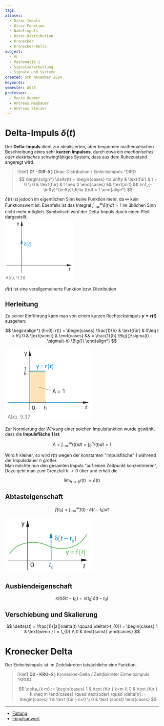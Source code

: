 ```yaml
---
tags: 
aliases:
  - Dirac-Impuls
  - Dirac-Funktion
  - Nadelimpuls
  - Dirac-Distribution
  - Kronecker
  - Kronecker-Delta
subject:
  - VL
  - Mathematik 1
  - Signalverarbeitung
  - Signale und Systeme
created: 6th November 2024
keywords: 
semester: WS23
professor:
  - Mario Huemer
  - Andreas Neubauer
  - Andreas Stelzer
---
```


# Delta-Impuls $\delta(t)$

Der **Delta-Impuls** dient zur idealisierten, aber bequemen mathematischen Beschreibung eines sehr **kurzen Impulses**, durch etwa ein *mechanisches oder elektrisches* schwingfähiges System, dass aus dem Ruhezustand angeregt wird.  

> [!def] **D1 - DIR-$\delta$ )** Dirac-Distribution / Einheitsimpuls ^DIRD
> $$
> \begin{align*}
> \delta(t) = \begin{cases}
> \to \infty & \text{für} & t = 0 \\
> 0 & \text{für} & t \neq 0
> \end{cases} && \text{mit} && \int_{-\infty}^{\infty}\delta (t)dt = 1
> \end{align*}
> $$
> 

$\delta(t)$ ist jedoch im eigentlichen Sinn keine Funktion mehr, da $\infty$ kein Funktionswert ist. Ebenfalls ist das Integral $\int_{-\infty}^{\infty}\delta (t)dt = 1$ im üblichen Sinn nicht mehr möglich. Symbolisch wird der Delta-Impuls durch einen Pfeil dargestellt.  
![invert_dark](../assets/d_impuls.png)

$d(t)$ ist eine verallgemeinerte Funktion bzw. Distribution

## Herleitung

Zu seiner Einführung kann man von einem kurzen Rechtecksimpuls **$y=r(t)$** ausgehen:

$$
\begin{align*}
	(h<0): r(t) = \begin{cases}
		\frac{1}{h} & \text{für} & 0\leq t < h\\
		0 & \text{sonst} & 
	\end{cases} && = \frac{1}{h} \Big{[}\sigma(t) - \sigma(t-h) \Big{]}
\end{align*}
$$

![invert_dark](../assets/pseudo_d_impuls.png)

Zur Normierung der *Wirkung* einer solchen Impulsfunktion wurde gewählt, dass die **Impulsfläche 1 ist**:

$$
A = \int_{-\infty}^{\infty}r(t)dt=\int_{0}^{h}r(t)dt = 1 
$$

Wird $h$ kleiner, so wird $r(t)$ wegen der konstanten "Impulsfläche" 1 während der Impulsdauer $h$ größer.  
Man möchte nun den gesamten Impuls "auf einen Zeitpunkt konzentrieren", Dazu geht man zum Grenzfall $h\rightarrow 0$ über und erhält die 

$$
\lim_{h\rightarrow 0} r(t) := \delta(t)
$$

## Abtasteigenschaft

$$ f(t_{0}) = \int_{-\infty}^{\infty}f(t)\cdot\delta(t-t_{0})dt $$

![invert_dark](../assets/delta_impuls.png)

## Ausblendeigenschaft

$$
x(t)\delta(t-t_{0}) = x(t_{0})\delta(t-t_{0})
$$

## Verschiebung und Skalierung

$$
\delta(at) = \frac{1}{|a|}\delta(t) \qquad
\delta(t-t_{0}) = \begin{cases}
1  & \text{wenn } t = t_{0} \\ 0 & \text{sonst}
\end{cases}
$$

# Kronecker Delta

Der Einheitsimpuls ist im Zeitdiskreten tatsächliche eine Funktion.

> [!def] **D2 - KRO-$\delta$ )** Kronecker-Delta / Zeitdiskreter Einheitsimpuls ^KROD
> 
> $$
> \delta_{k m} := \begin{cases}
> 1 & \text {für } k=m \\
> 0 & \text {für } k \neq m
> \end{cases} \quad \text{oder} \quad \delta[n] := \begin{cases}
> 1 & \text {für } n=0 \\
> 0 & \text {sonst}
> \end{cases}
> $$
> 

---

- [Faltung](../../Systemtheorie/Faltung.md)
- [Impulsanwort](../../Systemtheorie/Impulsanwort.md)

 
